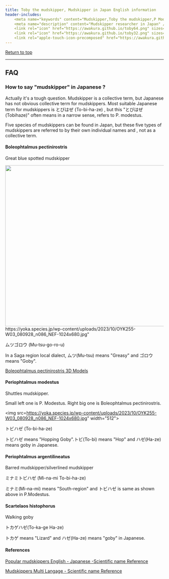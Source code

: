 ```yaml
---
title: Toby the mudskipper, Mudskipper in Japan English information
header-includes:
	<meta name="keywords" content="Mudskipper,Toby the mudskipper,P Modestus,Japanese,2355Toby" />
	<meta name="description" content="Mudskipper researcher in Japan" />
	<link rel="icon" href="https://awakura.github.io/toby64.png" sizes="64x64" type="image/png" /> 
	<link rel="icon" href="https://awakura.github.io/toby32.png" sizes="32x32" type="image/png" />  
	<link rel="apple-touch-icon-precomposed" href="https://awakura.github.io/toby150.png" />
---
```


[Return to top](https://awakura.github.io/)

___


## FAQ

### How to say "mudskipper" in Japanese ?

Actually it's a tough question.
Mudskipper is a collective term, but Japanese has not obvious collective term for mudskippers.
Most suitable Japanese term for mudskippers is とびはぜ (To-bi-ha-ze) , but this "とびはぜ(Tobihaze)" often means in a narrow sense, refers to P. modestus.

Five species of mudskippers can be found in Japan, but these five types of mudskippers are referred to by their own individual names and , not as a collective term.


#### Boleophtalmus pectinirostris

Great blue spotted mudskipper

<img src="https://yoka.species.jp/wp-content/uploads/2023/10/OYK255-W02_080928_n112_NEF-1024x683.jpg" width="512">
https://yoka.species.jp/wp-content/uploads/2023/10/OYK255-W03_080928_n086_NEF-1024x680.jpg" 

ムツゴロウ (Mu-tsu-go-ro-u)

In a Saga region local dialect, ムツ(Mu-tsu) means "Greasy" and ゴロウ means "Goby".

[Boleophtalmus pectinirostris 3D Models](https://yoka.species.jp/archives/41)




#### Periophtalmus modestus

Shuttles mudskipper. 

Small left one is P. Modestus. Right big one is Boleophtalmus pectinirostris.

<img src=https://yoka.species.jp/wp-content/uploads/2023/10/OYK255-W03_080928_n086_NEF-1024x680.jpg"  width="512">



トビハゼ (To-bi-ha-ze)

トビハゼ means "Hopping Goby".トビ(To-bi) means "Hop" and ハゼ(Ha-ze) means goby in Japanese.

#### Periophtalmus argentilineatus

Barred mudskipper/silverlined mudskipper

ミナミトビハゼ (Mi-na-mi To-bi-ha-ze)

ミナミ(Mi-na-mi) means "South-region" and トビハゼ is same as shown above in P.Modestus.

#### Scartelaos histophorus

Walking goby

トカゲハゼ(To-ka-ge Ha-ze)

トカゲ means "Lizard" and ハゼ(Ha-ze) means "goby" in Japanese.


#### References

[Popular mudskippers English - Japanese -Scientific name Reference](https://awakura.github.io/toby/speciesMain.html)

[Mudskippers Multi Langage - Scientific name Reference](https://awakura.github.io/toby/species.html)


